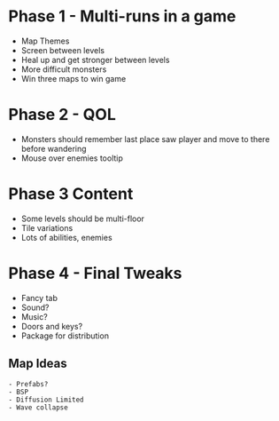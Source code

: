 # Phase 1 - Multi-runs in a game
- Map Themes
- Screen between levels
- Heal up and get stronger between levels
- More difficult monsters 
- Win three maps to win game

# Phase 2 - QOL
- Monsters should remember last place saw player and move to there before wandering
- Mouse over enemies tooltip

# Phase 3 Content
- Some levels should be multi-floor
- Tile variations
- Lots of abilities, enemies

# Phase 4 - Final Tweaks
- Fancy tab
- Sound?
- Music?
- Doors and keys?
- Package for distribution

## Map Ideas
    - Prefabs?
    - BSP
    - Diffusion Limited
    - Wave collapse
